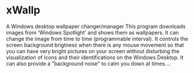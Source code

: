 # xWallp
A Windows desktop wallpaper changer/manager
This program downloads images from 'Windows Spotlight' and shows them as wallpapers.
It can change the image from time to time (programmable interval).
It controls the screen background brigtness when there is any mouse movement so that
you can have very bright pictures on your screen without disturbing the visualization
of icons and their identifications on the Windows Desktop.
It can also provide a "background noise" to calm you down at times....
